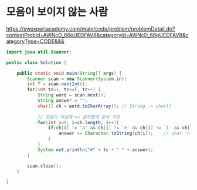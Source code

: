 # 모음이 보이지 않는 사람

https://swexpertacademy.com/main/code/problem/problemDetail.do?contestProbId=AWNcD_66pUEDFAV8&categoryId=AWNcD_66pUEDFAV8&categoryType=CODE&&&

```java
import java.util.Scanner;

public class Solution {

	public static void main(String[] args) {
		Scanner scan = new Scanner(System.in);
		int T = scan.nextInt();
		for(int tc=1; tc<=T; tc++) {
			String word = scan.next();
			String answer = "";
			char[] ch = word.toCharArray();	// String -> char[]
			
			// 모음이 아닐때 => 문자열에 문자 저장
			for(int i=0; i<ch.length; i++){
				if(ch[i] != 'a' && ch[i] != 'e' && ch[i] != 'i' && ch[i] != 'o' && ch[i] != 'u') {
					answer += Character.toString(ch[i]);	// char -> String
				}
			}
			System.out.println("#" + tc + " " + answer);
		}

		scan.close();
	}

}
```
